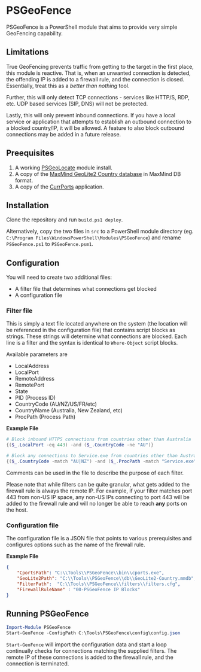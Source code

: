 # PSGeoFence

PSGeoFence is a PowerShell module that aims to provide very simple GeoFencing capability. 

## Limitations 

True GeoFencing prevents traffic from getting to the target in the first place, this module is reactive. That is, when an unwanted connection is detected, the offending IP is added to a firewall rule, and the connection is closed. Essentially, treat this as a *better than nothing* tool. 

Further, this will only detect TCP connections - services like HTTP/S, RDP, etc. UDP based services (SIP, DNS) will not be protected. 

Lastly, this will only prevent inbound connections. If you have a local service or application that attempts to establish an outbound connection to a blocked country/IP, it will be allowed. A feature to also block outbound connections may be added in a future release. 

## Preequisites 

1. A working [PSGeoLocate](https://github.com/davidski/PSGeoLocate) module install.
1. A copy of the [MaxMind GeoLite2 Country database](https://dev.maxmind.com/geoip/geoip2/geolite2/) in MaxMind DB format. 
1. A copy of the [CurrPorts](https://www.nirsoft.net/utils/cports.html) application. 

## Installation

Clone the repository and run `build.ps1 deploy`. 

Alternatively, copy the two files in `src` to a PowerShell module directory (eg. `C:\Program Files\WindowsPowerShell\Modules\PSGeoFence`) and rename `PSGeoFence.ps1` to `PSGeoFence.psm1`. 

## Configuration

You will need to create two additional files:
- A filter file that determines what connections get blocked
- A configuration file

### Filter file

This is simply a text file located anywhere on the system (the location will be referenced in the configuration file) that contains script blocks as strings. These strings will determine what connections are blocked. Each line is a filter and the syntax is identical to `Where-Object` script blocks. 

Available parameters are
- LocalAddress
- LocalPort
- RemoteAddress
- RemotePort
- State
- PID (Process ID)
- CountryCode (AU/NZ/US/FR/etc)
- CountryName (Australia, New Zealand, etc)
- ProcPath (Process Path)


**Example File**

```powershell
# Block inbound HTTPS connections from countries other than Australia
{($_.LocalPort -eq 443) -and ($_.CountryCode -ne "AU")}

# Block any connections to Service.exe from countries other than Australia and New Zealand
{($_.CountryCode -match "AU|NZ") -and ($_.ProcPath -match "Service.exe")}
```

Comments can be used in the file to describe the purpose of each filter. 

Please note that while filters can be quite granular, what gets added to the firewall rule is always the remote IP. For example, if your filter matches port 443 from non-US IP space, any non-US IPs connecting to port 443 will be added to the firewall rule and will no longer be able to reach **any** ports on the host.

### Configuration file

The configuration file is a JSON file that points to various prerequisites and configures options such as the name of the firewall rule.

**Example File**

```json
{
    "CportsPath": "C:\\Tools\\PSGeoFence\\bin\\cports.exe",
    "GeoLite2Path": "C:\\Tools\\PSGeoFence\\db\\GeoLite2-Country.mmdb",
    "FilterPath":  "C:\\Tools\\PSGeoFence\\filters\\filters.cfg",
    "FirewallRuleName" : "00-PSGeoFence IP Blocks"
}
```

## Running PSGeoFence

```powershell
Import-Module PSGeoFence
Start-GeoFence -ConfigPath C:\Tools\PSGeoFence\config\config.json
```

`Start-GeoFence` will import the configuration data and start a loop continually checks for connections matching the supplied filters. The remote IP of these connections is added to the firewall rule, and the connection is terminated. 